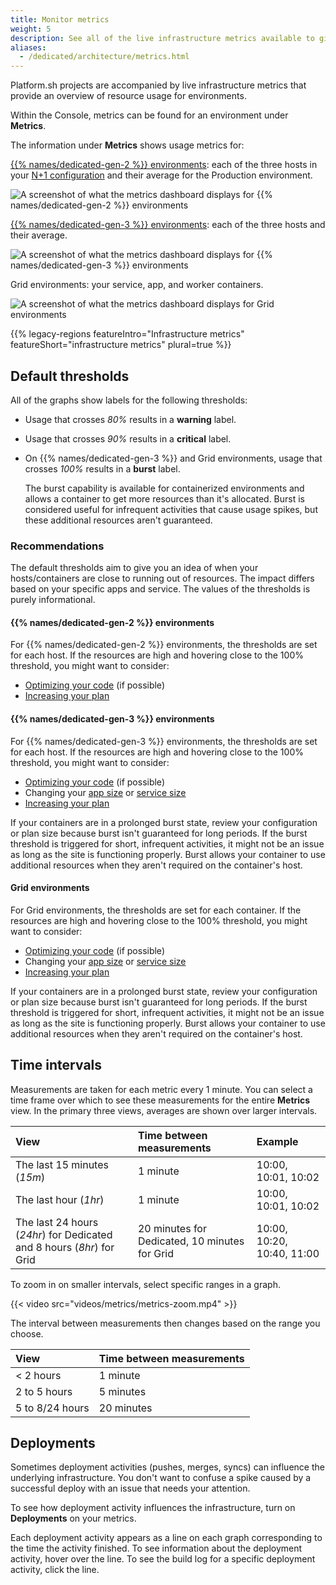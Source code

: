 ```yaml
---
title: Monitor metrics
weight: 5
description: See all of the live infrastructure metrics available to give you an overview of resource usage.
aliases:
  - /dedicated/architecture/metrics.html
---
```


Platform.sh projects are accompanied by live infrastructure metrics that provide an overview of resource usage for environments.  

Within the Console, metrics can be found for an environment under **Metrics**.

The information under **Metrics** shows usage metrics for:

[{{% names/dedicated-gen-2 %}} environments](../../dedicated-gen-2/overview/_index.md):
each of the three hosts in your [N+1 configuration](../../dedicated-gen-2/architecture/_index.md)
and their average for the Production environment.

![A screenshot of what the metrics dashboard displays for {{% names/dedicated-gen-2 %}} environments](/images/metrics/all-dedicated.png "0.45")

[{{% names/dedicated-gen-3 %}} environments](../../dedicated-gen-3/overview.md): each of the three hosts and their average.

![A screenshot of what the metrics dashboard displays for {{% names/dedicated-gen-3 %}} environments](/images/metrics/all-dedicated-gen3.png "0.45")

Grid environments: your service, app, and worker containers.

![A screenshot of what the metrics dashboard displays for Grid environments](/images/metrics/all-grid.png "0.45")

{{% legacy-regions featureIntro="Infrastructure metrics" featureShort="infrastructure metrics" plural=true %}}

## Default thresholds

All of the graphs show labels for the following thresholds:

* Usage that crosses _80%_ results in a **warning** label.
* Usage that crosses _90%_ results in a **critical** label.
* On {{% names/dedicated-gen-3 %}} and Grid environments, usage that crosses _100%_ results in a **burst** label.

  The burst capability is available for containerized environments
  and allows a container to get more resources than it's allocated.
  Burst is considered useful for infrequent activities that cause usage spikes,
  but these additional resources aren't guaranteed.

### Recommendations

The default thresholds aim to give you an idea of when your hosts/containers are close to running out of resources.
The impact differs based on your specific apps and service.
The values of the thresholds is purely informational.

#### {{% names/dedicated-gen-2 %}} environments

For {{% names/dedicated-gen-2 %}} environments, the thresholds are set for each host.
If the resources are high and hovering close to the 100% threshold,
you might want to consider:

* [Optimizing your code](../integrate-observability/_index.md) (if possible)
* [Increasing your plan](../../overview/pricing/_index.md)

#### {{% names/dedicated-gen-3 %}} environments

For {{% names/dedicated-gen-3 %}} environments, the thresholds are set for each host.
If the resources are high and hovering close to the 100% threshold,
you might want to consider:

* [Optimizing your code](../integrate-observability/_index.md) (if possible)
* Changing your [app size](../../create-apps/app-reference.md#sizes)
  or [service size](../../add-services/_index.md#size)
* [Increasing your plan](../../overview/pricing/_index.md)

If your containers are in a prolonged burst state,
review your configuration or plan size because burst isn't guaranteed for long periods.
If the burst threshold is triggered for short, infrequent activities,
it might not be an issue as long as the site is functioning properly.
Burst allows your container to use additional resources when they aren't required on the container's host.

#### Grid environments
  
For Grid environments, the thresholds are set for each container.
If the resources are high and hovering close to the 100% threshold,
you might want to consider:

* [Optimizing your code](../integrate-observability/_index.md) (if possible)
* Changing your [app size](../../create-apps/app-reference.md#sizes)
  or [service size](../../add-services/_index.md#size)
* [Increasing your plan](../../overview/pricing/_index.md)

If your containers are in a prolonged burst state,
review your configuration or plan size because burst isn't guaranteed for long periods.
If the burst threshold is triggered for short, infrequent activities,
it might not be an issue as long as the site is functioning properly.
Burst allows your container to use additional resources when they aren't required on the container's host.

## Time intervals

Measurements are taken for each metric every 1 minute.
You can select a time frame over which to see these measurements for the entire **Metrics** view.
In the primary three views, averages are shown over larger intervals.

| View                                                                  | Time between measurements                     | Example                      |
| :-------------------------------------------------------------------- | :-------------------------------------------- | :--------------------------- |
| The last 15 minutes (*15m*)                                           | 1 minute                                      | 10:00, 10:01, 10:02 |
| The last hour (*1hr*)                                                 | 1 minute                                      | 10:00, 10:01, 10:02          |
| The last 24 hours (*24hr*) for Dedicated and 8 hours (*8hr*) for Grid | 20 minutes for Dedicated, 10 minutes for Grid | 10:00, 10:20, 10:40, 11:00   |

To zoom in on smaller intervals, select specific ranges in a graph.

{{< video src="videos/metrics/metrics-zoom.mp4" >}}

The interval between measurements then changes based on the range you choose.

| View            | Time between measurements |
| :-------------- | :------------------------ |
| < 2 hours       | 1 minute                  |
| 2 to 5 hours    | 5 minutes                 |
| 5 to 8/24 hours | 20 minutes                |

## Deployments

Sometimes deployment activities (pushes, merges, syncs) can influence the underlying infrastructure.
You don't want to confuse a spike caused by a successful deploy with an issue that needs your attention.

To see how deployment activity influences the infrastructure, turn on **Deployments** on your metrics.

Each deployment activity appears as a line on each graph corresponding to the time the activity finished.
To see information about the deployment activity, hover over the line.
To see the build log for a specific deployment activity, click the line.
